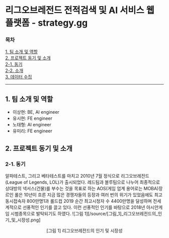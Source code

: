 <!-- <style>
  #pictag { text-align: center; }
</style> -->

# 리그오브레전드 전적검색 및 AI 서비스 웹 플랫폼 - strategy.gg
### 목차
[1. 팀 소개 및 역할](#1.-팀-소개-및-역할)<br>
[2. 프로젝트 동기 및 소개](#2.-프로젝트-동기-및-소개)<br>
[    2-1. 동기](#2-1.-동기)<br>
[    2-2. 소개](#2-2.-소개)<br>
[3. 데이터 수집](#3.-데이터-수집)<br>

---

## 1. 팀 소개 및 역할
- 이상현: BE, AI engineer
- 유시현: FE engineer
- 노태형: AI engineer
- 유미리: FE engineer<br>

## 2. 프로젝트 동기 및 소개
### 2-1. 동기
알파테스트, 그리고 베타테스트를 마치고 2010년 7월 정식으로 리그오브레전드(League of Legends, LOL)가 출시되었다. 레드팀과 블루팀으로 나누어 최종적으로 상대방의 넥서스(건물)를 부수는 것을 목표로 하는 AOS(게임 업계 용어로는 MOBA)장르인 롤은 10년이 흐른 지금 많은 경쟁자들의 등장과 여러 번의 위기가 있었음에도 최고 동시접속자 800만명1과 롤드컵 2019 순간 최고시청자 수 4400만명을 달성하며 전세계적으로 선풍적인 인기를 끌고 있다. 이런 선풍적인 인기를 바탕으로 2018년 아시안게임 시범종목으로 발탁되기도 하였다.
![그림 1][/source/[그림_1]_리그오브레전드의_인기_및_시장성.png]
<p style="text-align:center">[그림 1] 리그오브레전드의 인기 및 시장성</p>